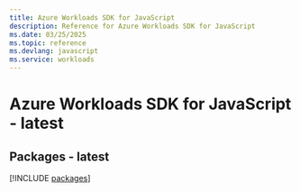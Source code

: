 ```yaml
---
title: Azure Workloads SDK for JavaScript
description: Reference for Azure Workloads SDK for JavaScript
ms.date: 03/25/2025
ms.topic: reference
ms.devlang: javascript
ms.service: workloads
---
```

# Azure Workloads SDK for JavaScript - latest
## Packages - latest
[!INCLUDE [packages](workloads-index.md)]